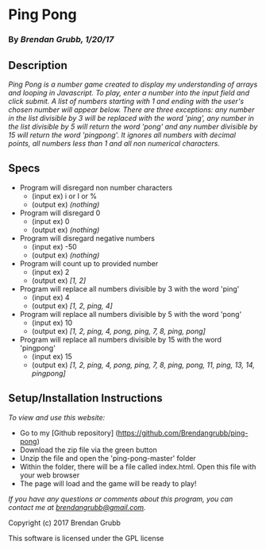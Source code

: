 # **Ping Pong**

### By _Brendan Grubb, 1/20/17_

## Description

_Ping Pong is a number game created to display my understanding of arrays and looping in Javascript. To play, enter a number into the input field and click submit. A list of numbers starting with 1 and ending with the user's chosen number will appear below. There are three exceptions: any number in the list divisible by 3 will be replaced with the word 'ping', any number in the list divisible by 5 will return the word 'pong' and any number divisible by 15 will return the word 'pingpong'. It ignores all numbers with decimal points, all numbers less than 1 and all non numerical characters._

## Specs

* Program will disregard non number characters
  * (input ex) i or I or %
  * (output ex) _(nothing)_
* Program will disregard 0
  * (input ex) 0
  * (output ex) _(nothing)_
* Program will disregard negative numbers
  * (input ex) -50
  * (output ex) _(nothing)_
* Program will count up to provided number
  * (input ex) 2
  * (output ex) _[1, 2]_
* Program will replace all numbers divisible by 3 with the word 'ping'
  * (input ex) 4
  * (output ex) _[1, 2, ping, 4]_
* Program will replace all numbers divisible by 5 with the word 'pong'
  * (input ex) 10
  * (output ex) _[1, 2, ping, 4, pong, ping, 7, 8, ping, pong]_
* Program will replace all numbers divisible by 15 with the word 'pingpong'
  * (input ex) 15
  * (output ex) _[1, 2, ping, 4, pong, ping, 7, 8, ping, pong, 11, ping, 13, 14, pingpong]_


## Setup/Installation Instructions

_To view and use this website:_
* Go to my [Github repository] (https://github.com/Brendangrubb/ping-pong)
* Download the zip file via the green button
* Unzip the file and open the 'ping-pong-master' folder
* Within the folder, there will be a file called index.html. Open this file with your web browser
* The page will load and the game will be ready to play!



_If you have any questions or comments about this program, you can contact me at [brendangrubb@gmail.com](mailto:brendangrubb@gmail.com)._

Copyright (c) 2017 Brendan Grubb

This software is licensed under the GPL license
